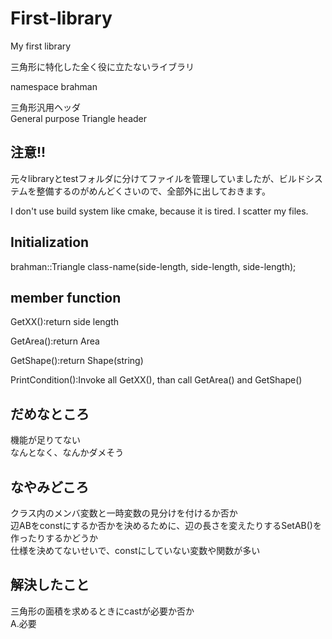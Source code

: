 # First-library
My first library

三角形に特化した全く役に立たないライブラリ

namespace brahman<br>

三角形汎用ヘッダ<br>
General purpose Triangle header<br>

## 注意!!
元々libraryとtestフォルダに分けてファイルを管理していましたが、ビルドシステムを整備するのがめんどくさいので、全部外に出しておきます。

I don't use build system like cmake, because it is tired.
I scatter my files.

## Initialization
brahman::Triangle<typename> class-name(side-length, side-length, side-length);<br>

## member function
GetXX():return side length<br>

GetArea():return Area<br>

GetShape():return Shape(string)<br>

PrintCondition():Invoke all GetXX(), than call GetArea() and GetShape()<br>

## だめなところ
機能が足りてない<br>
なんとなく、なんかダメそう<br>

## なやみどころ
クラス内のメンバ変数と一時変数の見分けを付けるか否か<br>
辺ABをconstにするか否かを決めるために、辺の長さを変えたりするSetAB()を作ったりするかどうか<br>
仕様を決めてないせいで、constにしていない変数や関数が多い<br>

## 解決したこと
三角形の面積を求めるときにcastが必要か否か<br>
A.必要